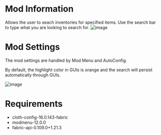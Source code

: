 # Mod Information
Allows the user to seach inventories for specified items. Use the search bar to type what you are looking to search for.
![image](https://github.com/user-attachments/assets/674d6c8a-34b7-4e7e-aeea-1f1b6a8de6d9)

# Mod Settings
The mod settings are handled by Mod Menu and AutoConfig. 

By default, the highlight color in GUIs is orange and the search will persist automatically through GUIs.

![image](https://github.com/user-attachments/assets/b8ff4f60-95a4-41db-bf1d-cad011751e33)

# Requirements
- cloth-config-16.0.143-fabric
- modmenu-12.0.0
- fabric-api-0.109.0+1.21.3
